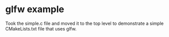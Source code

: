 # glfw example

Took the simple.c file and moved it to the top level to demonstrate a simple CMakeLists.txt file
that uses glfw.


